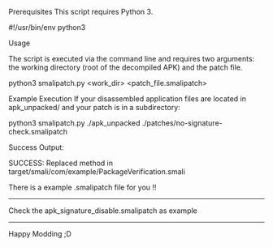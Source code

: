Prerequisites
This script requires Python 3.

#!/usr/bin/env python3

Usage

The script is executed via the command line and requires two arguments: the working directory (root of the decompiled APK) and the patch file.

python3 smalipatch.py <work_dir> <patch_file.smalipatch>

Example Execution
If your disassembled application files are located in apk_unpacked/ and your patch is in a subdirectory:

python3 smalipatch.py ./apk_unpacked ./patches/no-signature-check.smalipatch

Success Output:

SUCCESS: Replaced method in target/smali/com/example/PackageVerification.smali

There is a example .smalipatch file for you !!
_________________________________________________________
Check the apk_signature_disable.smalipatch as example  
__________________________________________________________
Happy Modding ;D
